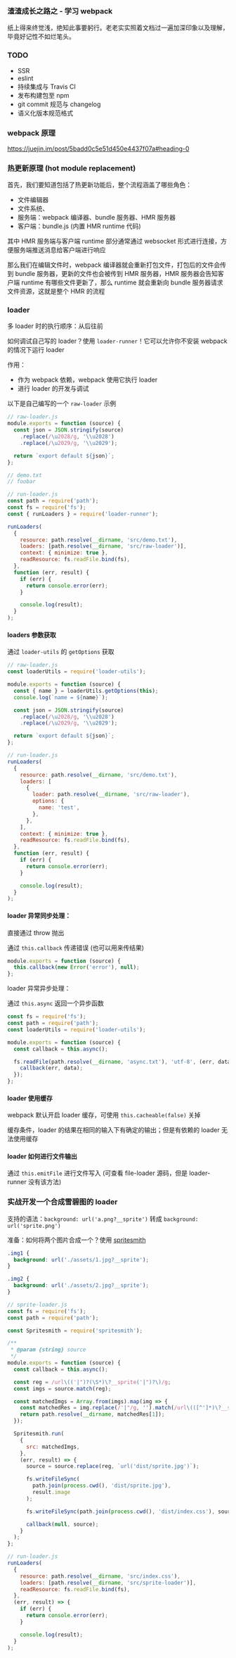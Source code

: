 ### 渣渣成长之路之 - 学习 webpack

纸上得来终觉浅，绝知此事要躬行。老老实实照着文档过一遍加深印象以及理解，毕竟好记性不如烂笔头。

### TODO

- SSR
- eslint
- 持续集成与 Travis CI
- 发布构建包至 npm
- git commit 规范与 changelog
- 语义化版本规范格式

### webpack 原理

https://juejin.im/post/5badd0c5e51d450e4437f07a#heading-0

### 热更新原理 (hot module replacement)

首先，我们要知道包括了热更新功能后，整个流程涵盖了哪些角色：

- 文件编辑器
- 文件系统、
- 服务端：webpack 编译器、bundle 服务器、HMR 服务器
- 客户端：bundle.js (内置 HMR runtime 代码)

其中 HMR 服务端与客户端 runtime 部分通常通过 websocket 形式进行连接，方便服务端推送消息给客户端进行响应

那么我们在编辑文件时，webpack 编译器就会重新打包文件，打包后的文件会传到 bundle 服务器，更新的文件也会被传到 HMR 服务器，HMR 服务器会告知客户端 runtime 有哪些文件更新了，那么 runtime 就会重新向 bundle 服务器请求文件资源，这就是整个 HMR 的流程

### loader

多 loader 时的执行顺序：从后往前

如何调试自己写的 loader？使用 `loader-runner`！它可以允许你不安装 webpack 的情况下运行 loader

作用：

- 作为 webpack 依赖，webpack 使用它执行 loader
- 进行 loader 的开发与调试

以下是自己编写的一个 `raw-loader` 示例

```javascript
// raw-loader.js
module.exports = function (source) {
  const json = JSON.stringify(source)
    .replace(/\u2028/g, '\\u2028')
    .replace(/\u2029/g, '\\u2029');

  return `export default ${json}`;
};

// demo.txt
// foobar

// run-loader.js
const path = require('path');
const fs = require('fs');
const { runLoaders } = require('loader-runner');

runLoaders(
  {
    resource: path.resolve(__dirname, 'src/demo.txt'),
    loaders: [path.resolve(__dirname, 'src/raw-loader')],
    context: { minimize: true },
    readResource: fs.readFile.bind(fs),
  },
  function (err, result) {
    if (err) {
      return console.error(err);
    }

    console.log(result);
  }
);
```

#### loaders 参数获取

通过 `loader-utils` 的 `getOptions` 获取

```javascript
// raw-loader.js
const loaderUtils = require('loader-utils');

module.exports = function (source) {
  const { name } = loaderUtils.getOptions(this);
  console.log(`name = ${name}`);

  const json = JSON.stringify(source)
    .replace(/\u2028/g, '\\u2028')
    .replace(/\u2029/g, '\\u2029');

  return `export default ${json}`;
};

// run-loader.js
runLoaders(
  {
    resource: path.resolve(__dirname, 'src/demo.txt'),
    loaders: [
      {
        loader: path.resolve(__dirname, 'src/raw-loader'),
        options: {
          name: 'test',
        },
      },
    ],
    context: { minimize: true },
    readResource: fs.readFile.bind(fs),
  },
  function (err, result) {
    if (err) {
      return console.error(err);
    }

    console.log(result);
  }
);
```

#### loader 异常同步处理：

直接通过 throw 抛出

通过 `this.callback` 传递错误 (也可以用来传结果)

```javascript
module.exports = function (source) {
  this.callback(new Error('error'), null);
};
```

loader 异常异步处理：

通过 `this.async` 返回一个异步函数

```javascript
const fs = require('fs');
const path = require('path');
const loaderUtils = require('loader-utils');

module.exports = function (source) {
  const callback = this.async();

  fs.readFile(path.resolve(__dirname, 'async.txt'), 'utf-8', (err, data) => {
    callback(err, data);
  });
};
```

#### loader 使用缓存

webpack 默认开启 loader 缓存，可使用 `this.cacheable(false)` 关掉

缓存条件，loader 的结果在相同的输入下有确定的输出；但是有依赖的 loader 无法使用缓存

#### loader 如何进行文件输出

通过 `this.emitFile` 进行文件写入 (可查看 file-loader 源码，但是 loader-runner 没有该方法)

### 实战开发一个合成雪碧图的 loader

支持的语法：`background: url('a.png?__sprite')` 转成 `background: url('sprite.png')`

准备：如何将两个图片合成一个？使用 [spritesmith](https://www.npmjs.com/package/spritesmith)

```css
.img1 {
  background: url('./assets/1.jpg?__sprite');
}

.img2 {
  background: url('./assets/2.jpg?__sprite');
}
```

```javascript
// sprite-loader.js
const fs = require('fs');
const path = require('path');

const Spritesmith = require('spritesmith');

/**
 * @param {string} source
 */
module.exports = function (source) {
  const callback = this.async();

  const reg = /url\(('|")?(\S*)\?__sprite('|")?\)/g;
  const imgs = source.match(reg);

  const matchedImgs = Array.from(imgs).map(img => {
    const matchedRes = img.replace(/'|"/g, '').match(/url\(([^']*)\?__sprite/);
    return path.resolve(__dirname, matchedRes[1]);
  });

  Spritesmith.run(
    {
      src: matchedImgs,
    },
    (err, result) => {
      source = source.replace(reg, `url('dist/sprite.jpg')`);

      fs.writeFileSync(
        path.join(process.cwd(), 'dist/sprite.jpg'),
        result.image
      );

      fs.writeFileSync(path.join(process.cwd(), 'dist/index.css'), source);

      callback(null, source);
    }
  );
};

// run-loader.js
runLoaders(
  {
    resource: path.resolve(__dirname, 'src/index.css'),
    loaders: [path.resolve(__dirname, 'src/sprite-loader')],
    readResource: fs.readFile.bind(fs),
  },
  (err, result) => {
    if (err) {
      return console.error(err);
    }

    console.log(result);
  }
);
```
